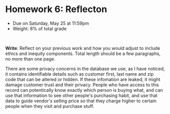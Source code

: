 # Homework 6: Reflecton

- Due on Saturday, May 25 at 11:59pm
- Weight: 8% of total grade

<br>

**Write**: Reflect on your previous work and how you would adjust to include ethics and inequity components. Total length should be a few paragraphs, no more than one page.

There are some privacy concerns in the database we use, as I have noticed, it contains identifiable details such as customer first, last name and zip code that can be altered or hidden. If these infomation are leaked, it might damage customer trust and their privacy.
People who have access to this record can potentically know exactly which person is buying what, and can use that information to see other people's purchasing habit, and use that data to guide vendor's selling price so that they charge higher to certain people when they visit and purchase stuff.
